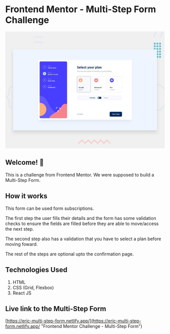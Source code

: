 # Frontend Mentor - Multi-Step Form Challenge

![Design preview for the Multi-step form coding challenge](./design/desktop-preview.jpg)

## Welcome! 👋

This is a challenge from Frontend Mentor. We were supposed to build a Multi-Step Form.

## How it works

This form can be used form subscriptions.

The first step the user fills their details and the form has some validation checks to ensure the fields are filled before they are able to move/access the next step.

The second step also has a validation that you have to select a plan before moving foward.

The rest of the steps are optional upto the confirmation page.

## Technologies Used

1. HTML
2. CSS (Grid, Flexbox)
3. React JS

## Live link to the Multi-Step Form

[https://eric-multi-step-form.netlify.app/](https://eric-multi-step-form.netlify.app/ "Frontend Mentor Challenge - Multi-Step Form")
